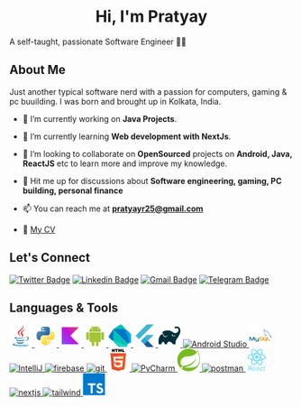 <h1 align="center">Hi, I'm Pratyay </h1>
A self-taught, passionate Software Engineer 👨‍💻
<!--</br>
 <p align="left"> <img src="https://komarev.com/ghpvc/?username=Kyoshiin&label=Profile%20views&color=0e75b6&style=flat" alt="Kyoshiin" /> </p> -->

## About Me
Just another typical software nerd with a passion for computers, gaming & pc buuilding. I was born and brought up in Kolkata, India.

- 🔭 I’m currently working on **Java Projects**.

- 🌱 I’m currently learning **Web development with NextJs**.

- 👯 I’m looking to collaborate on **OpenSourced** projects on **Android, Java, ReactJS** etc to learn more and improve my knowledge.

- 💬 Hit me up for discussions about **Software engineering, gaming, PC building, personal finance**

- 📫 You can reach me at **pratyayr25@gmail.com**

- 📃 [My CV](https://drive.google.com/file/d/1K3Mqom35N2mhs1TyeMd1_xBtmfD5iRHk/view?usp=sharing)

## Let's Connect

[![Twitter Badge](https://img.shields.io/badge/-@Pratyayroy18-1ca0f1?style=flat-square&labelColor=1ca0f1&logo=twitter&logoColor=white&link=https://twitter.com/Pratyayroy18)](https://twitter.com/Pratyayroy18) 
[![Linkedin Badge](https://img.shields.io/badge/roy-pratyay-blue?style=flat-square&logo=Linkedin&logoColor=white&link=https://www.linkedin.com/in/roy-pratyay/)](https://www.linkedin.com/in/roy-pratyay)
[![Gmail Badge](https://img.shields.io/badge/-pratyayr25@gmail.com-c14438?style=flat-square&logo=Gmail&logoColor=white&link=mailto:pratyayr25@gmail.com)](mailto:pratyayr25@gmail.com)
[![Telegram Badge](https://img.shields.io/badge/-pratyay_roy-1ca0f1?style=flat-square&labelColor=1ca0f1&logo=telegram&logoColor=white&link=https://t.me/pratyay_roy)](https://t.me/kyoshin99)

## Languages & Tools
<p align="left">
 </a> <a href="https://www.java.com/en/" target="_blank"> <img src="https://github.com/devicons/devicon/blob/master/icons/java/java-original.svg" alt="Java" width="40" height="40"/> </a>
 <a href="https://www.python.org/" target="_blank"> <img src="https://github.com/devicons/devicon/blob/master/icons/python/python-original.svg" alt="Python" width="40" height="40"/> </a> 
 <a href="https://kotlinlang.org/" target="_blank"> <img src="https://github.com/devicons/devicon/blob/master/icons/kotlin/kotlin-original.svg" alt="Kotlin" width="40" height="40"/> </a>
 <a href="https://www.android.com/intl/en_in/" target="_blank"> <img src="https://github.com/devicons/devicon/blob/master/icons/android/android-original.svg" alt="Android" width="40" height="40"/> </a>
 <a href="https://dart.dev/" target="_blank"> <img src="https://github.com/devicons/devicon/blob/master/icons/dart/dart-original.svg" alt="Dart" width="40" height="40"/> </a> 
 <a href="https://flutter.dev/" target="_blank"> <img src="https://github.com/devicons/devicon/blob/master/icons/flutter/flutter-original.svg" alt="Flutter" width="40" height="40"/> </a> 
 <a href="https://gradle.org/" target="_blank"> <img src="https://github.com/devicons/devicon/blob/master/icons/gradle/gradle-plain.svg" alt="gradle" width="40" height="40"/> </a> 
 <a href="https://developer.android.com/studio" target="_blank"> <img src="https://upload.wikimedia.org/wikipedia/commons/thumb/e/e3/Android_Studio_Icon_%282014-2019%29.svg/1200px-Android_Studio_Icon_%282014-2019%29.svg.png" alt="Android Studio" width="40" height="40"/> </a> 
 <a href="https://www.mysql.com/" target="_blank"> <img src="https://raw.githubusercontent.com/devicons/devicon/master/icons/mysql/mysql-original-wordmark.svg" alt="mysql" width="40" height="40"/> </a>
 <a href="https://www.jetbrains.com/idea/" target="_blank"> <img src="https://upload.wikimedia.org/wikipedia/commons/thumb/9/9c/IntelliJ_IDEA_Icon.svg/1024px-IntelliJ_IDEA_Icon.svg.png" alt="IntelliJ" width="40" height="40"/>   
 <a href="https://firebase.google.com/" target="_blank"> <img src="https://www.vectorlogo.zone/logos/firebase/firebase-icon.svg" alt="firebase" width="40" height="40"/> </a> 
 <a href="https://git-scm.com/" target="_blank"> <img src="https://www.vectorlogo.zone/logos/git-scm/git-scm-icon.svg" alt="git" width="40" height="40"/> </a>  
 <a href="https://www.w3.org/html/" target="_blank"> <img src="https://raw.githubusercontent.com/devicons/devicon/master/icons/html5/html5-original-wordmark.svg" alt="html5" width="40" height="40"/> </a> 
 <a href="https://www.jetbrains.com/pycharm/" target="_blank"> <img src="https://upload.wikimedia.org/wikipedia/commons/thumb/1/1d/PyCharm_Icon.svg/1200px-PyCharm_Icon.svg.png" alt="PyCharm" width="40" height="40"/> </a> 
 <a href="https://spring.io/" target="_blank"> <img src="https://github.com/devicons/devicon/blob/master/icons/spring/spring-original.svg" alt="spring" width="40" height="40"/> </a>    
 <a href="https://postman.com" target="_blank"> <img src="https://www.vectorlogo.zone/logos/getpostman/getpostman-icon.svg" alt="postman" width="40" height="40"/> </a>   
  <a href="https://reactjs.org/" target="_blank" rel="noreferrer"> <img src="https://raw.githubusercontent.com/devicons/devicon/master/icons/react/react-original-wordmark.svg" alt="react" width="40" height="40"/> </a>
 <a href="https://nextjs.org/" target="_blank" rel="noreferrer"> <img src="https://cdn.worldvectorlogo.com/logos/nextjs-2.svg" alt="nextjs" width="40" height="40"/> </a>
  <a href="https://tailwindcss.com/" target="_blank" rel="noreferrer"> <img src="https://www.vectorlogo.zone/logos/tailwindcss/tailwindcss-icon.svg" alt="tailwind" width="40" height="40"/> </a> 
  <a href="https://www.typescriptlang.org/" target="_blank" rel="noreferrer"> <img src="https://raw.githubusercontent.com/devicons/devicon/master/icons/typescript/typescript-original.svg" alt="typescript" width="40" height="40"/> </a>
</p><br>


<!-- Profile STATS

<p><img align="left" src="https://github-readme-stats.vercel.app/api/top-langs?username=pratyay-roy&show_icons=true&locale=en&layout=compact" alt="pratyay-roy" /></p>

<p>&nbsp;<img align="center" src="https://github-readme-stats.vercel.app/api?username=pratyay-roy&show_icons=true&locale=en" alt="pratyay-roy" />/p>
-->

